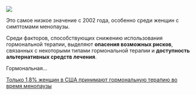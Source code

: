 <!--2025-06-09 13:44:48-->
<div class="yb">
  <div class="rss habr"><img src="https://habrastorage.org/getpro/habr/upload_files/f54/405/a10/f54405a1050ae0d2fa78768f98937a8b.jpg" /><p>Это самое низкое значение с 2002 года, особенно среди женщин с симптомами менопаузы.</p><p>Среди факторов,&nbsp;способствующих снижению использования гормональной терапии, выделяют <strong>опасения возможных рисков</strong>, связанных с некоторыми типами гормональной терапии и <strong>доступность альтернативных средств лечения</strong>.&nbsp;</p><p>Гормональная... <p class="titl"><a href="https://habr.com/ru/companies/femtech_force/news/916950/?utm_source=habrahabr&utm_medium=rss&utm_campaign=916950">Только 1,8% женщин в США принимают гормональную терапию во время менопаузы</a></p></div>
</div>
